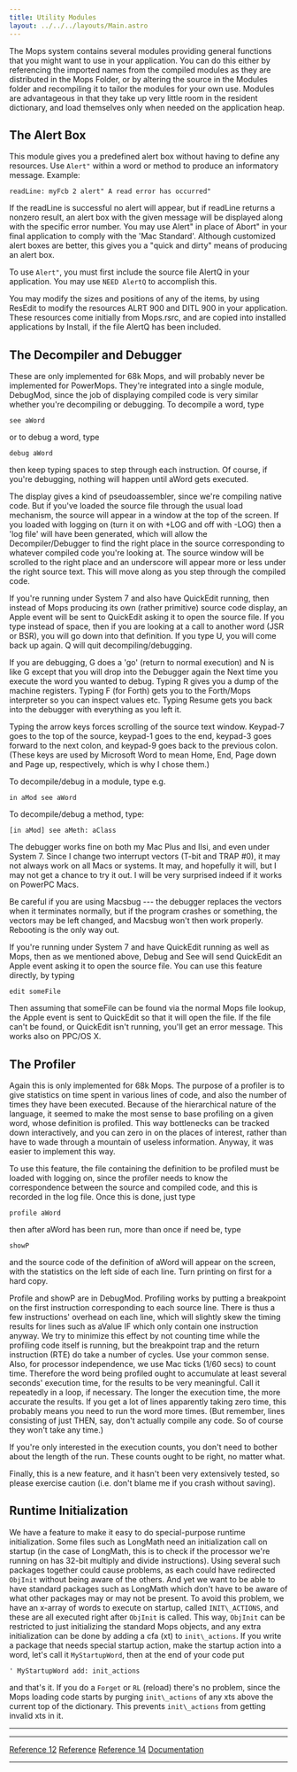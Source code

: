 ```yaml
---
title: Utility Modules
layout: ../../../layouts/Main.astro
---
```


The Mops system contains several modules providing general functions
that you might want to use in your application. You can do this either
by referencing the imported names from the compiled modules as they are
distributed in the Mops Folder, or by altering the source in the Modules
folder and recompiling it to tailor the modules for your own use.
Modules are advantageous in that they take up very little room in the
resident dictionary, and load themselves only when needed on the
application heap.

The Alert Box
-------------

This module gives you a predefined alert box without having to define
any resources. Use `Alert"` within a word or method to
produce an informatory message. Example:

`readLine: myFcb 2 alert" A read error has occurred"`

If the readLine is successful no alert will appear, but if readLine
returns a nonzero result, an alert box with the given message will be
displayed along with the specific error number. You may use Alert" in
place of Abort" in your final application to comply with the 'Mac
Standard'. Although customized alert boxes are better, this gives
you a "quick and dirty" means of producing an alert box.

To use `Alert"`, you must first include the source file
AlertQ in your application. You may use `NEED AlertQ` to
accomplish this.

You may modify the sizes and positions of any of the items, by using
ResEdit to modify the resources ALRT 900 and DITL 900 in your
application. These resources come initially from Mops.rsrc, and are
copied into installed applications by Install, if the file AlertQ has
been included.

The Decompiler and Debugger
---------------------------

These are only implemented for 68k Mops, and will probably never be
implemented for PowerMops. They're integrated into a single module,
DebugMod, since the job of displaying compiled code is very similar
whether you're decompiling or debugging. To decompile a word, type

`see aWord`

or to debug a word, type

`debug aWord`

then keep typing spaces to step through each instruction. Of course, if
you're debugging, nothing will happen until aWord gets executed.

The display gives a kind of pseudoassembler, since we're compiling
native code. But if you've loaded the source file through the usual
load mechanism, the source will appear in a window at the top of the
screen. If you loaded with logging on (turn it on with +LOG and off with
-LOG) then a 'log file' will have been generated, which will
allow the Decompiler/Debugger to find the right place in the source
corresponding to whatever compiled code you're looking at. The source
window will be scrolled to the right place and an underscore will appear
more or less under the right source text. This will move along as you
step through the compiled code.

If you're running under System 7 and also have QuickEdit running, then
instead of Mops producing its own (rather primitive) source code
display, an Apple event will be sent to QuickEdit asking it to open the
source file. If you type <return> instead of space, then if you
are looking at a call to another word (JSR or BSR), you will go down
into that definition. If you type U, you will come back up again. Q will
quit decompiling/debugging.

If you are debugging, G does a 'go' (return to normal
execution) and N is like G except that you will drop into the Debugger
again the Next time you execute the word you wanted to debug. Typing R
gives you a dump of the machine registers. Typing F (for Forth) gets you
to the Forth/Mops interpreter so you can inspect values etc. Typing
Resume gets you back into the debugger with everything as you left it.

Typing the arrow keys forces scrolling of the source text window.
Keypad-7 goes to the top of the source, keypad-1 goes to the end,
keypad-3 goes forward to the next colon, and keypad-9 goes back to the
previous colon. (These keys are used by Microsoft Word to mean Home,
End, Page down and Page up, respectively, which is why I chose them.)

To decompile/debug in a module, type e.g.

`in aMod see aWord`

To decompile/debug a method, type:

`[in aMod] see aMeth: aClass`

The debugger works fine on both my Mac Plus and IIsi, and even under
System 7. Since I change two interrupt vectors (T-bit and TRAP \#0), it
may not always work on all Macs or systems. It may, and hopefully it
will, but I may not get a chance to try it out. I will be very surprised
indeed if it works on PowerPC Macs.

Be careful if you are using Macsbug --- the debugger replaces the
vectors when it terminates normally, but if the program crashes or
something, the vectors may be left changed, and Macsbug won't then work
properly. Rebooting is the only way out.

If you're running under System 7 and have QuickEdit running as well as
Mops, then as we mentioned above, Debug and See will send QuickEdit an
Apple event asking it to open the source file. You can use this feature
directly, by typing

`edit someFile`

Then assuming that someFile can be found via the normal Mops file
lookup, the Apple event is sent to QuickEdit so that it will open the
file. If the file can't be found, or QuickEdit isn't running, you'll
get an error message. This works also on PPC/OS X.

The Profiler
------------

Again this is only implemented for 68k Mops. The purpose of a profiler
is to give statistics on time spent in various lines of code, and also
the number of times they have been executed. Because of the hierarchical
nature of the language, it seemed to make the most sense to base
profiling on a given word, whose definition is profiled. This way
bottlenecks can be tracked down interactively, and you can zero in on
the places of interest, rather than have to wade through a mountain of
useless information. Anyway, it was easier to implement this way.

To use this feature, the file containing the definition to be profiled
must be loaded with logging on, since the profiler needs to know the
correspondence between the source and compiled code, and this is
recorded in the log file. Once this is done, just type

`profile aWord`

then after aWord has been run, more than once if need be, type

`showP`

and the source code of the definition of aWord will appear on the
screen, with the statistics on the left side of each line. Turn printing
on first for a hard copy.

Profile and showP are in DebugMod. Profiling works by putting a
breakpoint on the first instruction corresponding to each source line.
There is thus a few instructions' overhead on each line, which will
slightly skew the timing results for lines such as aValue IF which only
contain one instruction anyway. We try to minimize this effect by not
counting time while the profiling code itself is running, but the
breakpoint trap and the return instruction (RTE) do take a number of
cycles. Use your common sense. Also, for processor independence, we use
Mac ticks (1/60 secs) to count time. Therefore the word being profiled
ought to accumulate at least several seconds' execution time, for the
results to be very meaningful. Call it repeatedly in a loop, if
necessary. The longer the execution time, the more accurate the results.
If you get a lot of lines apparently taking zero time, this probably
means you need to run the word more times. (But remember, lines
consisting of just THEN, say, don't actually compile any code. So of
course they won't take any time.)

If you're only interested in the execution counts, you don't need to
bother about the length of the run. These counts ought to be right, no
matter what.

Finally, this is a new feature, and it hasn't been very extensively
tested, so please exercise caution (i.e. don't blame me if you crash
without saving).

Runtime Initialization
----------------------

We have a feature to make it easy to do special-purpose runtime
initialization. Some files such as LongMath need an initialization call
on startup (in the case of LongMath, this is to check if the processor
we're running on has 32-bit multiply and divide instructions). Using
several such packages together could cause problems, as each could have
redirected `ObjInit` without being aware of the others.
And yet we want to be able to have standard packages such as LongMath
which don't have to be aware of what other packages may or may not be
present. To avoid this problem, we have an x-array of words to execute
on startup, called `INIT\_ACTIONS`, and these are all
executed right after `ObjInit` is called. This way,
`ObjInit` can be restricted to just initializing the
standard Mops objects, and any extra initialization can be done by
adding a cfa (xt) to `init\_actions`. If you write a
package that needs special startup action, make the startup action into
a word, let's call it `MyStartupWord`, then at the end
of your code put

`' MyStartupWord add: init_actions`

and that's it. If you do a `Forget` or
`RL` (reload) there's no problem, since the Mops loading
code starts by purging `init\_actions` of any xts above
the current top of the dictionary. This prevents
`init\_actions` from getting invalid xts in it.

------------------------------------------------------------------------

  ------------------------------------------- ----------------------------------- -----------------------------------------
  [Reference 12](Reference_12)     [Reference](Reference)   [Reference 14](Reference_14)
  [Documentation](Documentation)                                       
  ------------------------------------------- ----------------------------------- -----------------------------------------



